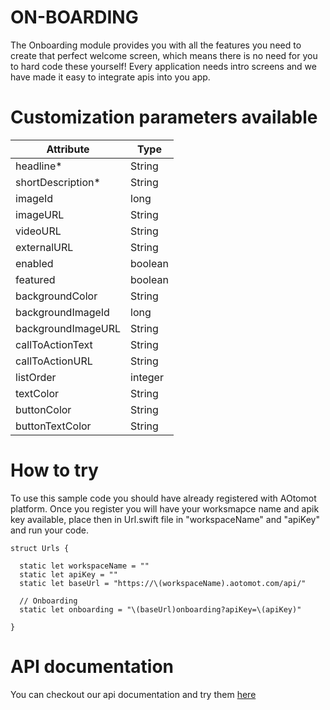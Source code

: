 # ON-BOARDING

The Onboarding module provides you with all the features you need to create that perfect welcome screen, which means there is no need for you to hard code these yourself! Every application needs intro screens and we have made it easy to integrate apis into you app. 

# Customization parameters available 

| Attribute          |      Type     |
| -------------      | ------------- |
| headline*          | String |
| shortDescription*  | String  |
| imageId            | long  |
| imageURL           | String  |
| videoURL           | String  |
| externalURL        | String  |
| enabled            | boolean  |
| featured           | boolean  |
| backgroundColor    | String  |
| backgroundImageId  | long    |
| backgroundImageURL | String  |
| callToActionText   | String  |
| callToActionURL    | String  |
| listOrder          | integer |
| textColor          | String  |
| buttonColor        | String  |
| buttonTextColor    | String  |

# How to try
To use this sample code you should have already registered with AOtomot platform. Once you register you will have your worksmapce name and apik key available, place then in Url.swift file in "workspaceName" and "apiKey" and run your code.
```
struct Urls {

  static let workspaceName = ""
  static let apiKey = ""
  static let baseUrl = "https://\(workspaceName).aotomot.com/api/"
  
  // Onboarding
  static let onboarding = "\(baseUrl)onboarding?apiKey=\(apiKey)"

}
```
# API documentation
You can checkout our api documentation and try them [here](https://docs.aotomot.com/reference/on-boarding-overview) 
